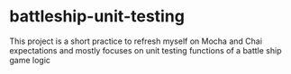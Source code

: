 # battleship-unit-testing

This project is a short practice to refresh myself on Mocha and Chai expectations and mostly focuses on unit testing functions
of a battle ship game logic
